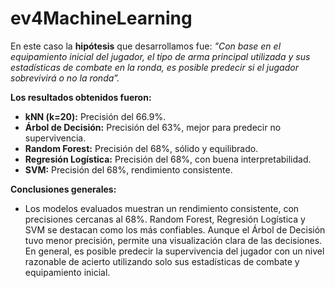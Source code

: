 # ev4MachineLearning

En este caso la **hipótesis** que desarrollamos fue: *"Con base en el equipamiento inicial del jugador, el tipo de arma principal utilizada y sus estadísticas de combate en la ronda, es posible predecir si el jugador sobrevivirá o no la ronda”.*

**Los resultados obtenidos fueron:**
- **kNN (k=20):** Precisión del 66.9%.
- **Árbol de Decisión:** Precisión del 63%, mejor para predecir no supervivencia.
- **Random Forest:** Precisión del 68%, sólido y equilibrado.
- **Regresión Logística:** Precisión del 68%, con buena interpretabilidad.
- **SVM:** Precisión del 68%, rendimiento consistente.

**Conclusiones generales:**
- Los modelos evaluados muestran un rendimiento consistente, con precisiones cercanas al 68%. Random Forest, Regresión Logística y SVM se destacan como los más confiables. Aunque el Árbol de Decisión tuvo menor precisión, permite una visualización clara de las decisiones. En general, es posible predecir la supervivencia del jugador con un nivel razonable de acierto utilizando solo sus estadísticas de combate y equipamiento inicial.
